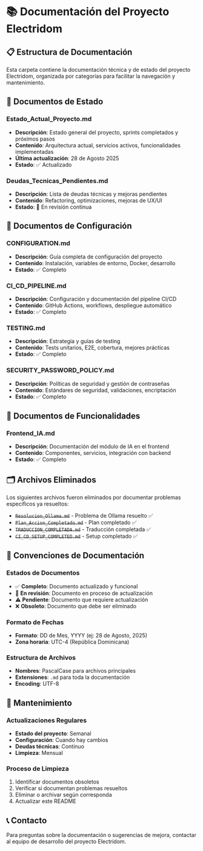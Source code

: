 # 📚 Documentación del Proyecto Electridom

## 📋 **Estructura de Documentación**

Esta carpeta contiene la documentación técnica y de estado del proyecto Electridom, organizada por categorías para facilitar la navegación y mantenimiento.

## 📖 **Documentos de Estado**

### **Estado_Actual_Proyecto.md**
- **Descripción**: Estado general del proyecto, sprints completados y próximos pasos
- **Contenido**: Arquitectura actual, servicios activos, funcionalidades implementadas
- **Última actualización**: 28 de Agosto 2025
- **Estado**: ✅ Actualizado

### **Deudas_Tecnicas_Pendientes.md**
- **Descripción**: Lista de deudas técnicas y mejoras pendientes
- **Contenido**: Refactoring, optimizaciones, mejoras de UX/UI
- **Estado**: 🔄 En revisión continua

## 🔧 **Documentos de Configuración**

### **CONFIGURATION.md**
- **Descripción**: Guía completa de configuración del proyecto
- **Contenido**: Instalación, variables de entorno, Docker, desarrollo
- **Estado**: ✅ Completo

### **CI_CD_PIPELINE.md**
- **Descripción**: Configuración y documentación del pipeline CI/CD
- **Contenido**: GitHub Actions, workflows, despliegue automático
- **Estado**: ✅ Completo

### **TESTING.md**
- **Descripción**: Estrategia y guías de testing
- **Contenido**: Tests unitarios, E2E, cobertura, mejores prácticas
- **Estado**: ✅ Completo

### **SECURITY_PASSWORD_POLICY.md**
- **Descripción**: Políticas de seguridad y gestión de contraseñas
- **Contenido**: Estándares de seguridad, validaciones, encriptación
- **Estado**: ✅ Completo

## 🚀 **Documentos de Funcionalidades**

### **Frontend_IA.md**
- **Descripción**: Documentación del módulo de IA en el frontend
- **Contenido**: Componentes, servicios, integración con backend
- **Estado**: ✅ Completo

## 🗂️ **Archivos Eliminados**

Los siguientes archivos fueron eliminados por documentar problemas específicos ya resueltos:

- ~~`Resolucion_Ollama.md`~~ - Problema de Ollama resuelto ✅
- ~~`Plan_Accion_Completado.md`~~ - Plan completado ✅
- ~~`TRADUCCION_COMPLETADA.md`~~ - Traducción completada ✅
- ~~`CI_CD_SETUP_COMPLETED.md`~~ - Setup completado ✅

## 📝 **Convenciones de Documentación**

### **Estados de Documentos**
- ✅ **Completo**: Documento actualizado y funcional
- 🔄 **En revisión**: Documento en proceso de actualización
- ⚠️ **Pendiente**: Documento que requiere actualización
- ❌ **Obsoleto**: Documento que debe ser eliminado

### **Formato de Fechas**
- **Formato**: DD de Mes, YYYY (ej: 28 de Agosto, 2025)
- **Zona horaria**: UTC-4 (República Dominicana)

### **Estructura de Archivos**
- **Nombres**: PascalCase para archivos principales
- **Extensiones**: `.md` para toda la documentación
- **Encoding**: UTF-8

## 🔄 **Mantenimiento**

### **Actualizaciones Regulares**
- **Estado del proyecto**: Semanal
- **Configuración**: Cuando hay cambios
- **Deudas técnicas**: Continuo
- **Limpieza**: Mensual

### **Proceso de Limpieza**
1. Identificar documentos obsoletos
2. Verificar si documentan problemas resueltos
3. Eliminar o archivar según corresponda
4. Actualizar este README

## 📞 **Contacto**

Para preguntas sobre la documentación o sugerencias de mejora, contactar al equipo de desarrollo del proyecto Electridom.
